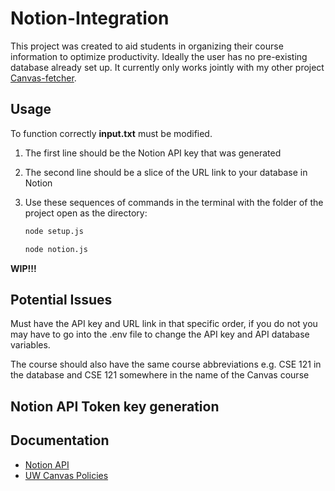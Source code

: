 # Notion-Integration
This project was created to aid students in organizing their course information to optimize productivity. Ideally the user has no pre-existing database already set up.
It currently only works jointly with my other project [Canvas-fetcher](https://github.com/gordondhuang/Canvas-fetcher). 

## Usage
To function correctly **input.txt** must be modified.

1. The first line should be the Notion API key that was generated
2. The second line should be a slice of the URL link to your database in Notion
3. Use these sequences of commands in the terminal with the folder of the project open as the directory: 

    ```bash
    node setup.js
    
    node notion.js
    
    ```

**WIP!!!**  

## Potential Issues

Must have the API key and URL link in that specific order, if you do not you may 
have to go into the .env file to change the API key and API database variables.

The course should also have the same course abbreviations 
e.g. CSE 121 in the database and CSE 121 somewhere in the name of the Canvas course

## Notion API Token key generation



## Documentation
- [Notion API](https://developers.notion.com/docs/getting-started)
- [UW Canvas Policies](https://itconnect.uw.edu/tools-services-support/teaching-learning/canvas/canvas-policies/)
